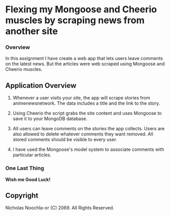 # Flexing my Mongoose and Cheerio muscles by scraping news from another site

### Overview

In this assignment I have create a web app that lets users leave comments on the latest news. But the articles were web scraped using Mongoose and Cheerio muscles.

## Application Overview

  1. Whenever a user visits your site, the app will scrape stories from animenewsnetwork. The data includes a title and the link to the story.
  2. Using Cheerio the script grabs the site content and uses Mongoose to save it to your MongoDB database. 

  3. All users can leave comments on the stories the app collects. Users are also allowed to delete whatever comments they want removed. All stored comments should be visible to every user.
  4. I have used the Mongoose's model system to associate comments with particular articles. 

### One Last Thing

**Wish me Good Luck!**

## Copyright

Nicholas Noochla-or (C) 2069. All Rights Reserved.
